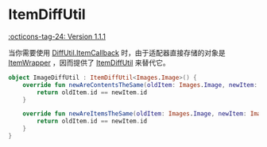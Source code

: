 # ItemDiffUtil

[:octicons-tag-24: Version 1.1.1](https://ave.entropy2020.cn/version/VastAdapter/#111)

当你需要使用 [DiffUtil.ItemCallback](https://developer.android.com/reference/androidx/recyclerview/widget/DiffUtil.ItemCallback) 时，由于适配器直接存储的对象是 [ItemWrapper]() ，因而提供了 [ItemDiffUtil]() 来替代它。

```kotlin
object ImageDiffUtil : ItemDiffUtil<Images.Image>() {
    override fun newAreContentsTheSame(oldItem: Images.Image, newItem: Images.Image): Boolean {
        return oldItem.id == newItem.id
    }

    override fun newAreItemsTheSame(oldItem: Images.Image, newItem: Images.Image): Boolean {
        return oldItem.id == newItem.id
    }
}
```
